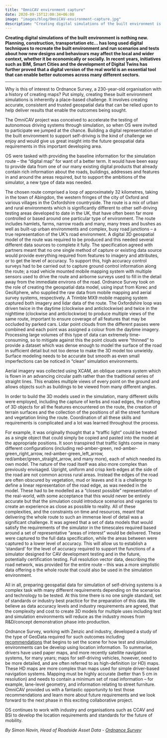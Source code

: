 ```yaml
---
title: "OmniCAV environment capture"
date: 2020-09-15T12:00:34+06:00
image: "images/blog/OmniCAV-environment-capture.jpg"
description: "Creating digital simulations of the built environment is nothing new. Planning, construction, transportation etc... has long used digital techniques to recreate the built environment and run scenarios and tests about how new designs and behaviours may affect the local and wider context, whether it be economically or socially. In recent years, initiatives such as BIM, Smart Cities and the development of Digital Twins has further proved that a digital version of the real world is an essential tool that can enable better outcomes across many different sectors."
---
```


**Creating digital simulations of the built environment is nothing new. Planning, construction, transportation etc... has long used digital techniques to recreate the built environment and run scenarios and tests about how new designs and behaviours may affect the local and wider context, whether it be economically or socially. In recent years, initiatives such as BIM, Smart Cities and the development of Digital Twins has further proved that a digital version of the real world is an essential tool that can enable better outcomes across many different sectors.**

___

Why is this of interest to Ordnance Survey, a 230-year-old organisation with a history of creating maps? Put simply, creating these built environment simulations is inherently a place-based challenge. It involves creating accurate, consistent and trusted geospatial data that can be relied upon to help deliver results that enable the outcomes being sought.

The OmniCAV project was conceived to accelerate the testing of autonomous driving systems through simulation, so when OS were invited to participate we jumped at the chance. Building a digital representation of the built environment to support self-driving is the kind of challenge we enjoy and would give us great insight into the future geospatial data requirements in this important developing area.

OS were tasked with providing the baseline information for the simulation route – the “digital map” for want of a better term. It would have been easy to provide data from one of our many existing digital products that already contain rich information about the roads, buildings, addresses and features in and around the areas required, but to support the ambitions of the simulator, a new type of data was needed.

The chosen route comprised a loop of approximately 32 kilometres, taking in the town of Abingdon, the western fringes of the city of Oxford and various villages in the Oxfordshire countryside. The route is a mix of urban and rural environments which is significantly different to other self-driving testing areas developed to date in the UK, that have often been far more controlled or based around one particular type of environment. The route includes hamlets, farms, narrow roads and many, many trees and bushes as well as built-up urban environments and complex, busy road junctions – a true representation of the UK’s road environment. A digital 3D geospatial model of the route was required to be produced and this needed several different data sources to complete it fully. The specification agreed with partners meant that no one single method of capture or existing data source would provide everything required from features to imagery and attributes, or to get the level of accuracy. To support this, high accuracy control surveys had to be carried out to capture ground control information along the route; a road vehicle mounted mobile mapping system with multiple sensors used to drive the route and airborne surveys used to fill in the detail away from the immediate environs of the road. Ordnance Survey took on the role of creating the geospatial data model, using input from Korec and GeoXphere, who supplied the raw data from mobile mapping and aerial survey systems, respectively. A Trimble MX9 mobile mapping system captured both imagery and lidar data of the route. The Oxfordshire loop was driven twice in the daytime (clockwise and anticlockwise) and twice in the nighttime (clockwise and anticlockwise) to produce multiple views of the same route, important to ensure coverage of all features that may be occluded by parked cars. Lidar point clouds from the different passes were combined and each point was assigned a colour from the daytime imagery. Processing large volumes of this type of data can extremely time-consuming, so to mitigate against this the point clouds were “thinned” to provide a dataset which was dense enough to model the surface of the road in sufficient detail but not too dense to make the 3D model too unwieldy. Surface modeling needs to be accurate but smooth as even small imperfections can be noticed in “clean” simulation environments.

Aerial imagery was collected using XCAM, an oblique camera system which is flown in an advancing circular path rather than the traditional series of straight lines. This enables multiple views of every point on the ground and allows objects such as buildings to be viewed from many different angles.

In order to build the 3D models used in the simulation, many different skills were employed, including the capture of kerbs and road edges, the crafting of 3D objects for all the features encountered on the route, the creation of terrain surfaces and the collection of the positions of all the street furniture and vegetation lining the route. Coordination of all these skills and requirements is complicated and a lot was learned throughout the process.

For example, it was originally thought that a “traffic light” could be treated as a single object that could simply be copied and pasted into the model at the appropriate positions. It soon transpired that traffic lights come in many different configurations (including red-amber-green, red-amber-green_right_arrow, red-amber-green_left_arrow, red/amber/green_straight_arrow, and many more), each of which needed its own model. The nature of the road itself was also more complex than previously envisaged. Upright, uniform and crisp kerb edges at the side of the road are not common across rural areas. Instead the edges of the road are often obscured by vegetation, mud or leaves and it is a challenge to define a linear representation of the road edge, as was needed in the model. These had to be modelled as a “closest possible” representation of the real-world, with some acceptance that this would never be entirely accurate but that the simulation could introduce scenarios and vagaries to create an experience as close as possible to reality. All of these complexities, and the constraints on time and resources, meant that delivering the whole route to such an immense level of detail was a significant challenge. It was agreed that a set of data models that would satisfy the requirements of the simulator in the timescales required based around a set of representative “areas of interest” would be delivered. These were captured to the full data specification, while the areas between were captured to a lower level of accuracy. This will allow us to establish a ‘standard’ for the level of accuracy required to support the functions of a simulator designed for CAV development testing and in the future, potentially certification testing. Full resolution vector data, describing the road network, was provided for the entire route – this was a more simplistic data offering o the whole route that could also be used in the simulation environment.

All in all, preparing geospatial data for simulation of self-driving systems is a complex task with many different requirements depending on the scenarios and technology to be tested. At this time there is no one single standard, set of standards or industry best practice for the preparation of this data. We believe as data accuracy levels and industry requirements are agreed, that the complexity and cost to create 3D models for multiple uses including test and simulation environments will reduce as the industry moves from R&D/concept demonstration phase into production.

Ordnance Survey, working with Zenzic and industry, developed a study of the type of GeoData required for such outcomes including [recommendations](https://zenzic.io/insights/geodata-report/) that begins to set the scene for how test and simulation environments can be develop using location information. To summarise, drivers have used paper maps, and more recently satellite navigation systems, for many years; maps for self-driving vehicles, however, need to be more detailed, and are often referred to as high-definition (or HD) maps. These HD maps are more complex than maps used for simple driver-based navigation systems. Mapping must be highly accurate (better than 5 cm in resolution) and needs to contain a minimum set of road information – for example, lane-level geometry, and information relating to street furniture. OmniCAV provided us with a fantastic opportunity to test those recommendations and learn more about future requirements and we look forward to the next phase in this exciting collaborative project.

OS continues to work with industry and organisations such as CCAV and BSi to develop the location requirements and standards for the future of mobility.

*By Simon Navin, Head of Roadside Asset Data - [Ordnance Survey](https://www.ordnancesurvey.co.uk/)*


